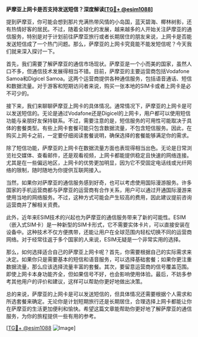 **萨摩亚上网卡是否支持发送短信？深度解读[[TG💪+ @esim1088](https://t.me/s/esim1088)]**

提到萨摩亚，你可能会想到那片充满热带风情的小岛国，蓝天碧海、椰林树影，还有热情好客的居民。不过，随着全球化的发展，越来越多的人开始关注萨摩亚的通信服务，特别是对于计划前往萨摩亚旅行或者长期居住的朋友来说，上网卡是否能发送短信成了一个热门问题。那么，萨摩亚的上网卡究竟能不能发短信呢？今天我们就来深入探讨一下。

首先，我们需要了解萨摩亚的通信市场现状。萨摩亚是一个小而美的国家，虽然人口不多，但通信技术发展得相当不错。目前，萨摩亚的主要运营商包括Vodafone Samoa和Digicel Samoa。这两个运营商提供各种通信服务，包括语音通话、短信和数据流量。对于游客和短期访问者来说，购买一张本地的SIM卡或者上网卡是必不可少的。

接下来，我们来聊聊萨摩亚上网卡的具体情况。通常情况下，萨摩亚的上网卡是可以发送短信的。无论是通过Vodafone还是Digicel的上网卡，用户都可以使用短信功能与亲朋好友保持联系。不过，需要注意的是，短信服务的可用性可能取决于具体的套餐类型。有些上网卡套餐可能只包含数据流量，不包含短信服务。因此，在购买上网卡之前，一定要仔细阅读套餐说明，确保选择的套餐能够满足你的需求。

除了短信功能，萨摩亚的上网卡在数据流量方面也表现得相当出色。无论是日常浏览社交媒体、查看邮件，还是观看视频，上网卡都能提供稳定且快速的网络连接。尤其是在一些偏远地区，上网卡的优势更加明显，因为它不受固定电话线或光纤网络的限制，随时随地为你提供互联网接入。

当然，如果你对萨摩亚的通信服务感到好奇，也可以考虑使用国际漫游服务。许多国家的手机运营商都与萨摩亚的运营商有合作关系，用户可以通过开通国际漫游来使用当地的网络服务。不过，这种方式可能会产生较高的费用，因此建议提前咨询运营商并了解相关资费。

此外，近年来ESIM技术的兴起也为萨摩亚的通信服务带来了新的可能性。ESIM（嵌入式SIM卡）是一种新型的SIM卡形式，它不需要实体卡片，可以直接安装在设备中。这种技术不仅方便携带，还能让用户在全球范围内轻松切换不同的运营商网络。对于经常往返于多个国家的人来说，ESIM无疑是一个非常实用的选择。

那么，如何选择适合自己的萨摩亚上网卡呢？首先，你需要根据自己的实际需求来决定。如果你只是需要基本的短信和语音服务，可以选择基础套餐；如果你更注重数据流量，那么应该选择流量丰富的套餐。其次，要留意运营商的信号覆盖范围。即使上网卡本身功能齐全，但如果信号不好，也会影响使用体验。最后，不妨多参考其他用户的评价和建议，这样可以帮助你更好地做出决策。

总的来说，萨摩亚的上网卡是可以发送短信的，但具体情况还需要根据个人需求和所选套餐来确定。无论你是计划短期旅行还是长期居住，合理选择上网卡都能让你在萨摩亚的生活更加便利和愉快。希望这篇文章能帮助你更好地了解萨摩亚的通信服务，为你的旅程提供一些有用的参考。

[[TG💪+ @esim1088](https://t.me/s/esim1088) ![Image](https://i.postimg.cc/4NQfJmqS/Snipaste-2025-05-13-00-14-12.png)]